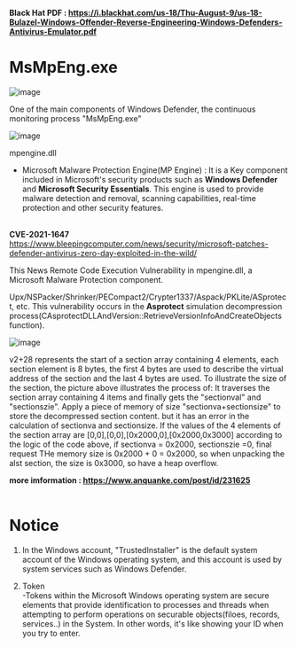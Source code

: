 <strong>Black Hat PDF : https://i.blackhat.com/us-18/Thu-August-9/us-18-Bulazel-Windows-Offender-Reverse-Engineering-Windows-Defenders-Antivirus-Emulator.pdf</strong>

# MsMpEng.exe

![image](https://github.com/Kwhitebear/Security_study/assets/99308681/5ceef7cd-6613-4c05-9c73-7a755922e4c7)

One of the main components of Windows Defender, the continuous monitoring process "MsMpEng.exe"

![image](https://github.com/Kwhitebear/Security_study/assets/99308681/e6721f1e-a01b-403c-8130-1b5af4cfc4ca)

mpengine.dll 
- Microsoft Malware Protection Engine(MP Engine) : It is a Key component included in Microsoft's security products such as <strong>Windows Defender</strong> and <strong>Microsoft Security Essentials</strong>.
This engine is used to provide malware detection and removal, scanning capabilities, real-time protection and other security features.<br><br>  


<strong>CVE-2021-1647</strong><br>
https://www.bleepingcomputer.com/news/security/microsoft-patches-defender-antivirus-zero-day-exploited-in-the-wild/<br>

This News Remote Code Execution Vulnerability in mpengine.dll, a Microsoft Malware Protection component.

Upx/NSPacker/Shrinker/PECompact2/Crypter1337/Aspack/PKLite/ASprotect, etc. This vulnerability occurs in the <strong>Asprotect</strong> simulation decompression 
process(CAsprotectDLLAndVersion::RetrieveVersionInfoAndCreateObjects function).<br>


![image](https://github.com/Kwhitebear/Security_study/assets/99308681/100c3a9c-3d90-41ac-9c64-961a80ea9d59)

v2+28 represents the start of a section array containing 4 elements, each section element is 8 bytes, the first 4 bytes are used to describe the virtual address of the section 
and the last 4 bytes are used. To illustrate the size of the section, the picture above illustrates the process of: It traverses the section array containing 4 items and finally gets
the "sectionval" and "sectionszie". Apply a piece of memory of size "sectionva+sectionsize" to store the decompressed section content. but it has an error in the calculation of sectionva and sectionsize.
If the values of the 4 elements of the section array are [0,0],[0,0],[0x2000,0],[0x2000,0x3000] according to the logic of the code above, if sectionva = 0x2000, sectionszie =0, final request THe memory
size is 0x2000 + 0 = 0x2000, so when unpacking the alst section, the size is 0x3000, so have a heap overflow.<br>

<strong>more imformation : https://www.anquanke.com/post/id/231625</strong><br><br>


# Notice

1. In the Windows account, "TrustedInstaller" is the default system account of the Windows operating system, and this account is used by system services such as Windows Defender.<br>

2. Token<br>
 -Tokens within the Microsoft Windows operating system are secure elements that provide identification to processes and threads when attempting to perform operations on securable objects(filoes, records, services..) in the System.
In other words, it's like showing your ID when you try to enter.<br>

